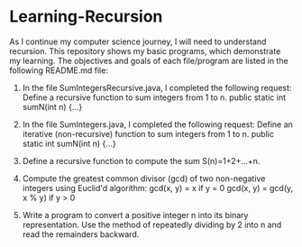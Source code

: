 # Learning-Recursion
As I continue my computer science journey, I will need to understand recursion. This repository shows my basic programs, which demonstrate my learning. The objectives and goals of each file/program are listed in the following README.md file:

1. In the file SumIntegersRecursive.java, I completed the following request: Define a recursive function to sum integers from 1 to n.
public static int sumN(int n) {...}

2. In the file SumIntegers.java, I completed the following request: Define an iterative (non-recursive) function to sum integers from 1 to n.
public static int sumN(int n) {...}

3. Define a recursive function to compute the sum S(n)=1+2+...+n.

4. Compute the greatest common divisor (gcd) of two non-negative integers using Euclid'd algorithm:
gcd(x, y) = x if y = 0
gcd(x, y) = gcd(y, x % y) if y > 0

5. Write a program to convert a positive integer n into its binary representation. Use the method of repeatedly dividing by 2 into n and read the remainders backward.
